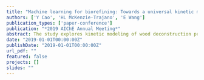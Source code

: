 ```yaml
---
title: "Machine learning for biorefining: Towards a universal kinetic model of wood deconstruction"
authors: ['Y Cao', 'HL McKenzie-Trajano', 'E Wang']
publication_types: ['paper-conference']
publication: "*2019 AIChE Annual Meeting*"
abstract: The study explores kinetic modeling of wood deconstruction processes using machine learning within the context of biorefining.
date: "2019-01-01T00:00:00Z"
publishDate: "2019-01-01T00:00:00Z"
url_pdf: ""
featured: false
projects: []
slides: ""
---
```

